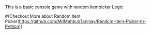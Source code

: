 This is a basic console game with random itempicker Logic

#{Checkout More about Random Item Picker(https://github.com/MdMahbubTanmay/Random-Item-Picker-In-Python)}
